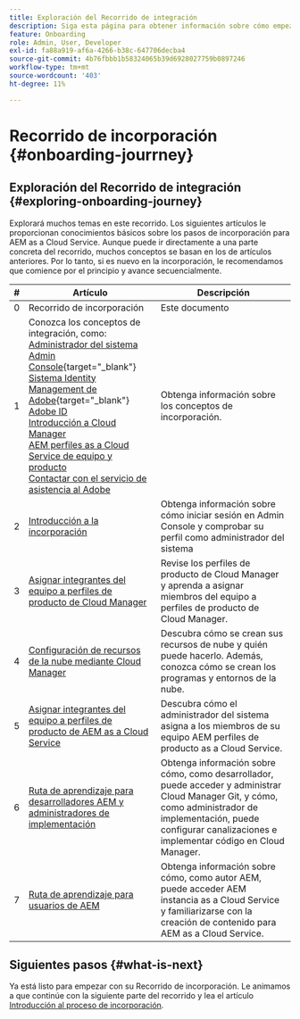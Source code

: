 ```yaml
---
title: Exploración del Recorrido de integración
description: Siga esta página para obtener información sobre cómo empezar a utilizar el recorrido de incorporación
feature: Onboarding
role: Admin, User, Developer
exl-id: fa88a919-af6a-4266-b38c-647706decba4
source-git-commit: 4b76fbbb1b58324065b39d6928027759b0897246
workflow-type: tm+mt
source-wordcount: '403'
ht-degree: 11%

---
```


# Recorrido de incorporación {#onboarding-jourrney}

## Exploración del Recorrido de integración {#exploring-onboarding-journey}

Explorará muchos temas en este recorrido. Los siguientes artículos le proporcionan conocimientos básicos sobre los pasos de incorporación para AEM as a Cloud Service. Aunque puede ir directamente a una parte concreta del recorrido, muchos conceptos se basan en los de artículos anteriores. Por lo tanto, si es nuevo en la incorporación, le recomendamos que comience por el principio y avance secuencialmente.

| # | Artículo | Descripción |
|---|---|---|
| 0 | Recorrido de incorporación | Este documento |
| 1 | Conozca los conceptos de integración, como:<br>[Administrador del sistema](https://experienceleague.adobe.com/docs/experience-manager-cloud-service/onboarding/onboarding-concepts/system-administrator.html?lang=en)<br>[Admin Console](https://experienceleague.adobe.com/docs/experience-manager-cloud-service/onboarding/onboarding-concepts/admin-console.html?lang=en){target=&quot;_blank&quot;}<br>[Sistema Identity Management de Adobe](https://experienceleague.adobe.com/docs/experience-manager-cloud-service/onboarding/onboarding-concepts/ims.html?lang=en){target=&quot;_blank&quot;}<br>[Adobe ID](https://experienceleague.adobe.com/docs/experience-manager-cloud-service/onboarding/onboarding-concepts/adobe-id.html?lang=en)<br>[Introducción a Cloud Manager](https://experienceleague.adobe.com/docs/experience-manager-cloud-service/onboarding/onboarding-concepts/cloud-manager-introduction.html?lang=en)<br>[AEM perfiles as a Cloud Service de equipo y producto](https://experienceleague.adobe.com/docs/experience-manager-cloud-service/onboarding/onboarding-concepts/aem-cs-team-product-profiles.html?lang=en)<br>[Contactar con el servicio de asistencia al Adobe](https://experienceleague.adobe.com/docs/experience-manager-cloud-service/onboarding/onboarding-concepts/onboarding-help-resources.html?lang=en) | Obtenga información sobre los conceptos de incorporación. |
| 2 | [Introducción a la incorporación](/help/journey-onboarding/sysadmin/get-started-onboarding-journey.md) | Obtenga información sobre cómo iniciar sesión en Admin Console y comprobar su perfil como administrador del sistema |
| 3 | [Asignar integrantes del equipo a perfiles de producto de Cloud Manager](/help/journey-onboarding/sysadmin/assign-team-members-cloud-manager.md) | Revise los perfiles de producto de Cloud Manager y aprenda a asignar miembros del equipo a perfiles de producto de Cloud Manager. |
| 4 | [Configuración de recursos de la nube mediante Cloud Manager](/help/journey-onboarding/sysadmin/setup-cloud-resources-via-cloud-manager.md) | Descubra cómo se crean sus recursos de nube y quién puede hacerlo. Además, conozca cómo se crean los programas y entornos de la nube. |
| 5 | [Asignar integrantes del equipo a perfiles de producto de AEM as a Cloud Service](/help/journey-onboarding/sysadmin/assign-team-members-aem-cloud-service.md) | Descubra cómo el administrador del sistema asigna a los miembros de su equipo AEM perfiles de producto as a Cloud Service. |
| 6 | [Ruta de aprendizaje para desarrolladores AEM y administradores de implementación](/help/journey-onboarding/sysadmin/learning-path-developers-deploymentmanagers.md) | Obtenga información sobre cómo, como desarrollador, puede acceder y administrar Cloud Manager Git, y cómo, como administrador de implementación, puede configurar canalizaciones e implementar código en Cloud Manager. |
| 7 | [Ruta de aprendizaje para usuarios de AEM](/help/journey-onboarding/sysadmin/learning-path-aem-users.md) | Obtenga información sobre cómo, como autor AEM, puede acceder AEM instancia as a Cloud Service y familiarizarse con la creación de contenido para AEM as a Cloud Service. |

## Siguientes pasos {#what-is-next}

Ya está listo para empezar con su Recorrido de incorporación. Le animamos a que continúe con la siguiente parte del recorrido y lea el artículo [Introducción al proceso de incorporación](/help/journey-onboarding/sysadmin/get-started-onboarding-journey.md).
